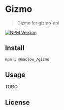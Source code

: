 # Gizmo

> Gizmo for gizmo-api

[![NPM Version][npm-image]][npm-url]

## Install

```bash
npm i @maclow_/gizmo
```

## Usage

TODO

## License

[npm-image]: https://img.shields.io/npm/v/@maclow_/gizmo
[npm-url]: https://npmjs.org/package/@maclow_/gizmo
